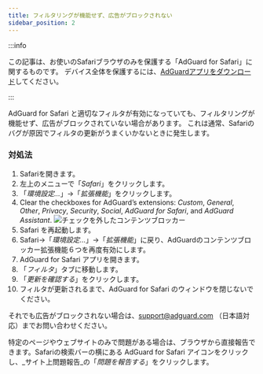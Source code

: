 ```yaml
---
title: フィルタリングが機能せず、広告がブロックされない
sidebar_position: 2
---
```


:::info

この記事は、お使いのSafariブラウザのみを保護する「AdGuard  for Safari」に関するものです。 デバイス全体を保護するには、[AdGuardアプリをダウンロード](https://agrd.io/download-kb-adblock)してください。

:::

AdGuard for Safari と適切なフィルタが有効になっていても、フィルタリングが機能せず、広告がブロックされていない場合があります。 これは通常、Safariのバグが原因でフィルタの更新がうまくいかないときに発生します。

### 対処法

1. Safariを開きます。
2. 左上のメニューで「_Safari_」をクリックします。
3. 「_環境設定…_」→「_拡張機能_」をクリックします。
4. Clear the checkboxes for AdGuard’s extensions: _Custom_, _General_, _Other_, _Privacy_, _Security_, _Social_, _AdGuard for Safari_, and _AdGuard Assistant_.
   ![チェックを外したコンテンツブロッカー](https://cdn.adtidy.org/content/Kb/ad_blocker/safari/adg-safari-unchecked-cbs.png)
5. Safari を再起動します。
6. Safari→「_環境設定..._」→「_拡張機能_」に戻り、AdGuardのコンテンツブロッカー拡張機能６つを再度有効にします。
7. AdGuard for Safari アプリを開きます。
8. 「_フィルタ_」タブに移動します。
9. 「_更新を確認する_」をクリックします。
10. フィルタが更新されるまで、AdGuard for Safari のウィンドウを閉じないでください。

それでも広告がブロックされない場合は、support@adguard.com （日本語対応）までお問い合わせください。

特定のページやウェブサイトのみで問題がある場合は、ブラウザから直接報告できます。Safariの検索バーの横にある AdGuard for Safari アイコンをクリックし、_サイト上問題報告_の「_問題を報告する_」をクリックします。
